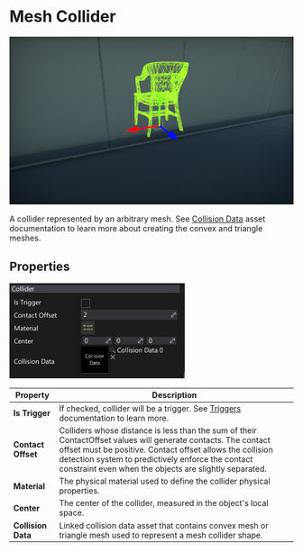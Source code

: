# Mesh Collider

![Mesh Collider](media/mesh.png)

A collider represented by an arbitrary mesh. See [Collision Data](collision-data.md) asset documentation to learn more about creating the convex and triangle meshes.
## Properties

![Properties](media/mesh-properties.jpg)

| Property | Description |
|--------|--------|
| **Is Trigger** | If checked, collider will be a trigger. See [Triggers](../triggers.md) documentation to learn more. |
| **Contact Offset** | Colliders whose distance is less than the sum of their ContactOffset values will generate contacts. The contact offset must be positive. Contact offset allows the collision detection system to predictively enforce the contact constraint even when the objects are slightly separated. |
| **Material** | The physical material used to define the collider physical properties. |
| **Center** | The center of the collider, measured in the object's local space. |
| **Collision Data** | Linked collision data asset that contains convex mesh or triangle mesh used to represent a mesh collider shape. |

